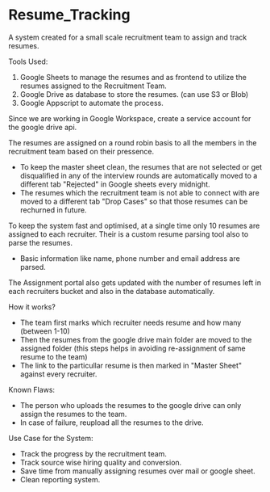 # Resume_Tracking

A system created for a small scale recruitment team to assign and track resumes.

Tools Used:
1. Google Sheets to manage the resumes and as frontend to utilize the resumes assigned to the Recruitment Team.
2. Google Drive as database to store the resumes. (can use S3 or Blob)
3. Google Appscript to automate the process.

Since we are working in Google Workspace, create a service account for the google drive api.

The resumes are assigned on a round robin basis to all the members in the recruitment team based on their pressence. 
* To keep the master sheet clean, the resumes that are not selected or get disqualified in any of the interview rounds are automatically moved to a different tab "Rejected" in Google sheets every midnight.
* The resumes which the recruitment team is not able to connect with are moved to a different tab "Drop Cases" so that those resumes can be rechurned in future.

To keep the system fast and optimised, at a single time only 10 resumes are assigned to each recruiter.
Their is a custom resume parsing tool also to parse the resumes.
* Basic information like name, phone number and email address are parsed.

The Assignment portal also gets updated with the number of resumes left in each recruiters bucket and also in the database automatically.

How it works?
* The team first marks which recruiter needs resume and how many (between 1-10)
* Then the resumes from the google drive main folder are moved to the assigned folder (this steps helps in avoiding re-assignment of same resume to the team)
* The link to the particullar resume is then marked in "Master Sheet" against every recruiter.

Known Flaws:
* The person who uploads the resumes to the google drive can only assign the resumes to the team.
* In case of failure, reupload all the resumes to the drive.

Use Case for the System:
* Track the progress by the recruitment team.
* Track source wise hiring quality and conversion.
* Save time from manually assigning resumes over mail or google sheet.
* Clean reporting system.
